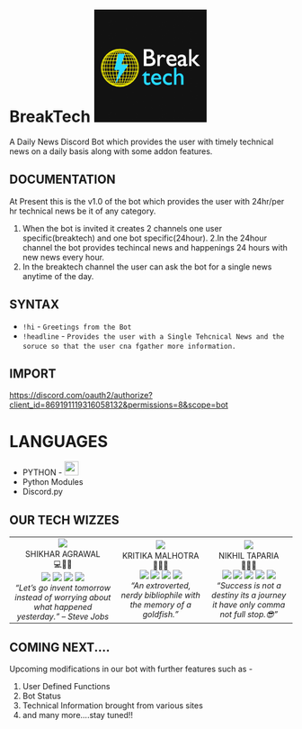 # BreakTech <img width="200" height="200" title="BreakTech" src="https://github.com/Guvi-CodeCamp-SRM/BreakTech/blob/main/break%20tech%202.png?raw=true"/>


A Daily News Discord Bot which provides the user with timely technical news on a daily basis along with some addon features.

## DOCUMENTATION

At Present this is the v1.0 of the bot which provides the user with 24hr/per hr technical news be it of any category.

1. When the bot is invited it creates 2 channels one user specific(breaktech) and one bot specific(24hour).
2.In the 24hour channel the bot provides techincal news and happenings 24 hours with new news every hour.
3. In the breaktech channel the user can ask the bot for a single news anytime of the day.


## SYNTAX

* `!hi` - ``Greetings from the Bot``
* `!headline` - ``Provides the user with a Single Tehcnical News and the soruce so that the user cna fgather more information.``

## IMPORT

https://discord.com/oauth2/authorize?client_id=869191119316058132&permissions=8&scope=bot

# LANGUAGES

* PYTHON - <img src="https://venturebeat.com/wp-content/uploads/2018/09/python3.jpg?fit=2017%2C1201&strip=all" width="25" height="25">
* Python Modules
* Discord.py

## OUR TECH WIZZES
<table>
  <tr>
    <td align="center">
      <img src="https://imgur.com/xlUR625.jpg" height="100"><br>
        SHIKHAR AGRAWAL<br>
        💻🏓🏸<br>
      <a href="https://twitter.com/Shikhar31562863"><img src="https://icons8.com/icon/13963/twitter" height="25"></a>
      <a href="https://www.instagram.com/showrockerman19/"><img src="http://assets.stickpng.com/images/580b57fcd9996e24bc43c521.png" height="25"></a>
      <a href="https://www.linkedin.com/in/shikhar-agrawal-5b42b0198/"><img src="https://i.pinimg.com/474x/c8/f4/25/c8f425a8ecd3d70575235846c0f7986b.jpg" height="25"></a>
      <a href="https://github.com/shikharagrawal2002"><img src="http://i.imgur.com/9I6NRUm.png" height="25"></a><br>
      <i>“Let’s go invent tomorrow instead of worrying about what happened yesterday.” – Steve Jobs</i>
    </td>
    <td align="center">
      <img src="https://media-exp1.licdn.com/dms/image/C5603AQG91fOuVQ-82w/profile-displayphoto-shrink_200_200/0/1601796974427?e=1633564800&v=beta&t=m0t5U4P3rBVWP4RSdRc_nLmiTSrAmRJxsdRlIwvCkU8" height="100"><br>
      KRITIKA MALHOTRA<br>
      🤍🥺💃<br>
      <a href="https://twitter.com/kritical1326"><img src="http://assets.stickpng.com/images/580b57fcd9996e24bc43c53e.png" height="25"></a>
      <a href="https://www.instagram.com/kritical1326/"><img src="http://assets.stickpng.com/images/580b57fcd9996e24bc43c521.png" height="25"></a>
      <a href="https://www.linkedin.com/in/kritika-m-1a80721b9/"><img src="https://i.pinimg.com/474x/c8/f4/25/c8f425a8ecd3d70575235846c0f7986b.jpg" height="25"></a>
      <a href="https://github.com/kritical1326"><img src="https://image.pngaaa.com/822/1100822-middle.png" height="25"></a><br>
      <i>“An extroverted, nerdy bibliophile with the memory of a goldfish.”</i>
    </td>
    <td align="center"> 
      <img src="https://media-exp1.licdn.com/dms/image/C5603AQFjpMfsw8sZ2Q/profile-displayphoto-shrink_800_800/0/1628217679752?e=1633564800&v=beta&t=jU0aqbZSQWTUqCpYkBh_4WybNVcgwgQtgKLgFJc2dDc" height="100"><br>
      NIKHIL TAPARIA<br>
     🤟🥳😘<br>
      <a href="https://twitter.com/NIKHILJITAPARIA"><img src="http://assets.stickpng.com/images/580b57fcd9996e24bc43c53e.png" height="25"></a>
      <a href="https://www.facebook.com/nikhil.taparia.51"><img src="https://www.pinclipart.com/picdir/middle/2-21918_download-transparent-background-facebook-logo-clipart-facebook-logo.png" height="25"></a>
      <a href="https://www.instagram.com/unique_niki/"><img src="http://assets.stickpng.com/images/580b57fcd9996e24bc43c521.png" height="25"></a>
      <a href="https://www.linkedin.com/in/nikhil-taparia-192691208"><img src="https://i.pinimg.com/474x/c8/f4/25/c8f425a8ecd3d70575235846c0f7986b.jpg" height="25"></a>
      <a href="https://github.com/taparia11/"><img src="https://image.pngaaa.com/822/1100822-middle.png" height="25"></a><br>
      <i>“Success is not a destiny its a journey it have only comma not full stop.😎”</i>
    </td>
  </tr>
</table>

## COMING NEXT....

Upcoming modifications in our bot with further features such as - 

1. User Defined Functions
2. Bot Status
3. Technical Information brought from various sites
4. and many more....stay tuned!!
